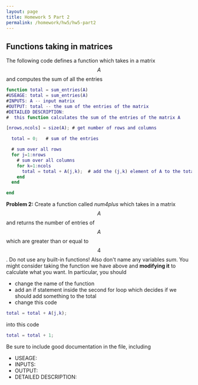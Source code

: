 ```yaml
---
layout: page
title: Homework 5 Part 2
permalink: /homework/hw5/hw5-part2
---
```


## Functions taking in matrices

The following code defines a function which takes in a matrix $$A$$ and computes the sum of all the entries

```Matlab
function total = sum_entries(A)
#USEAGE: total = sum_entries(A)
#INPUTS: A -- input matrix
#OUTPUT: total -- the sum of the entries of the matrix
#DETAILED DESCRIPTION:
#  this function calculates the sum of the entries of the matrix A

[nrows,ncols] = size(A); # get number of rows and columns

  total = 0;   # sum of the entries

  # sum over all rows
  for j=1:nrows
    # sum over all columns
    for k=1:ncols
      total = total + A(j,k);  # add the (j,k) element of A to the total
    end
  end

end
```


**Problem 2:**
Create a function called *num4plus* which takes in a matrix $$A$$ and returns the number of entries of $$A$$ which are greater than or equal to $$4$$. Do not use any built-in functions! Also don't name any variables *sum*.  You might consider taking the function we have above and **modifying it** to calculate what you want.  In particular, you should
* change the name of the function
* add an if statement inside the second for loop which decides if we should add something to the total
* change this code

```Matlab
total = total + A(j,k);
```

into this code

```Matlab
total = total + 1;
```

Be sure to include good documentation in the file, including
* USEAGE:
* INPUTS:
* OUTPUT:
* DETAILED DESCRIPTION:


